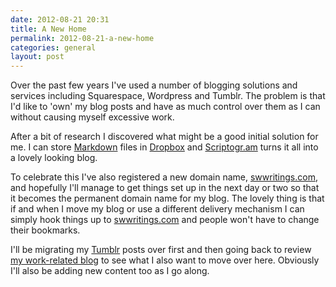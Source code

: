 ```yaml
---
date: 2012-08-21 20:31
title: A New Home
permalink: 2012-08-21-a-new-home
categories: general
layout: post
---
```


Over the past few years I've used a number of blogging solutions and services including Squarespace, Wordpress and Tumblr. The problem is that I'd like to 'own' my blog posts and have as much control over them as I can without causing myself excessive work.

After a bit of research I discovered what might be a good initial solution for me. I can store [Markdown](http://daringfireball.net/projects/markdown/) files in [Dropbox](https://www.dropbox.com) and [Scriptogr.am](http://scriptogr.am) turns it all into a lovely looking blog.

To celebrate this I've also registered a new domain name, [swwritings.com](http://swwritings.com), and hopefully I'll manage to get things set up in the next day or two so that it becomes the permanent domain name for my blog. The lovely thing is that if and when I move my blog or use a different delivery mechanism I can simply hook things up to [swwritings.com](http://swwritings.com) and people won't have to change their bookmarks.

I'll be migrating my [Tumblr](http://sgaw.tumblr.com) posts over first and then going back to review [my work-related blog](http://www.ottersoftwareblog.com) to see what I also want to move over here. Obviously I'll also be adding new content too as I go along.
